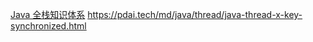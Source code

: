 [Java 全栈知识体系](https://pdai.tech/) https://pdai.tech/md/java/thread/java-thread-x-key-synchronized.html